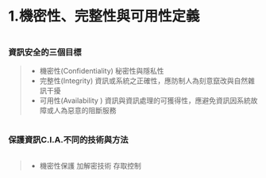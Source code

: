 # 1.機密性、完整性與可用性定義
```
```
### 資訊安全的三個目標
>* 機密性(Confidentiality)
秘密性與隱私性
>* 完整性(Integrity)
資訊或系統之正確性，應防制人為刻意竄改與自然雜訊干擾
>* 可用性(Availability )
資訊與資訊處理的可獲得性，應避免資訊因系統故障或人為惡意的阻斷服務
``` 
```
### 保護資訊C.I.A.不同的技術與方法
```
```
>* 機密性保護
加解密技術
存取控制
